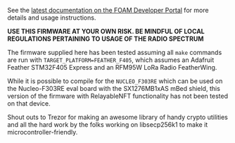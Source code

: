 See the [latest documentation on the FOAM Developer Portal](https://f-o-a-m.github.io/foam.developer/foamlite/end-node.html) for more details and usage instructions.

**USE THIS FIRMWARE AT YOUR OWN RISK. BE MINDFUL OF LOCAL REGULATIONS PERTAINING TO USAGE OF THE RADIO SPECTRUM**

The firmware supplied here has been tested assuming all `make` commands are run with `TARGET_PLATFORM=FEATHER_F405`, which assumes an
Adafruit Feather STM32F405 Express and an RFM95W LoRa Radio FeatherWing.

While it is possible to compile for the `NUCLEO_F303RE` which can be used on the Nucleo-F303RE eval board with the SX1276MB1xAS mBed shield,
this version of the firmware with RelayableNFT functionality has not been tested on that device.


Shout outs to Trezor for making an awesome library of handy crypto utilities and all the hard work by the folks working on libsecp256k1 to make it microcontroller-friendly.
